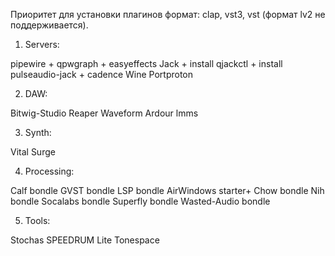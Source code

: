 Приоритет для установки плагинов формат: clap, vst3, vst (формат lv2 не поддерживается).

1. Servers:

pipewire + qpwgraph + easyeffects
Jack + install qjackctl + install pulseaudio-jack + cadence
Wine
Portproton

2. DAW:

Bitwig-Studio
Reaper
Waveform
Ardour
lmms

3. Synth:

Vital
Surge

4. Processing:

Calf bondle
GVST bondle
LSP bondle
AirWindows starter+
Chow bondle
Nih bondle
Socalabs bondle
Superfly bondle
Wasted-Audio bondle

5. Tools:

Stochas
SPEEDRUM Lite
Tonespace

